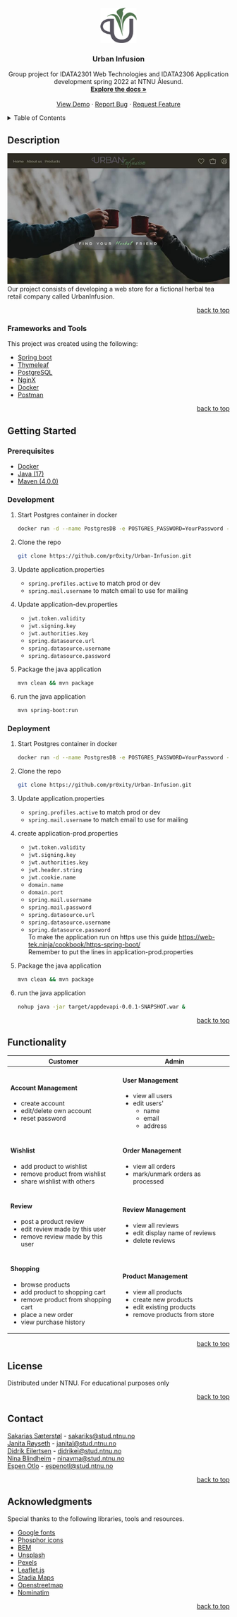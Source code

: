 <div id="top"></div>

<!-- PROJECT LOGO -->
<br />
<div align="center">
  <a href="https://github.com/pr0xity/Urban-Infusion">
    <img src="src/main/resources/static/img/icons/logo-small.png" alt="Logo" height="80">
  </a>

<h3 align="center">Urban Infusion</h3>

  <p align="center">
    Group project for IDATA2301 Web Technologies and IDATA2306 Application development spring 2022 at NTNU Ålesund.
    <br />
    <a href="https://github.com/pr0xity/Urban-Infusion"><strong>Explore the docs »</strong></a>
    <br />
    <br />
    <a href="https://gr03.appdev.cloudns.ph/">View Demo</a>
    ·
    <a href="https://github.com/pr0xity/Urban-Infusion/issues">Report Bug</a>
    ·
    <a href="https://github.com/pr0xity/Urban-Infusion/issues">Request Feature</a>
  </p>
</div>

<!-- TABLE OF CONTENTS -->
<details>
  <summary>Table of Contents</summary>
  <ol>
    <li>
      <a href="#description">Description</a>
      <ul>
        <li><a href="#frameworks-and-tools">Frameworks and Tools</a></li>
      </ul>
    </li>
    <li>
      <a href="#getting-started">Getting Started</a>
      <ul>
        <li><a href="#development">Development</a></li>
        <li><a href="#deployment">Deployment</a></li>
      </ul>
    </li>
    <li><a href="#functionality">Functionality</a></li>
    <li><a href="#license">License</a></li>
    <li><a href="#contact">Contact</a></li>
  </ol>
</details>

## Description  

![Front Page Screen Shot](documentation\img\front-page.jpg)
Our project consists of developing a web store for a fictional herbal tea retail company called UrbanInfusion.

<p align="right"><a href="#top">back to top</a></p>

### Frameworks and Tools
This project was created using the following:

- [Spring boot](https://spring.io/)
- [Thymeleaf](https://www.thymeleaf.org/)
- [PostgreSQL](https://www.postgresql.org/)
- [NginX](https://www.nginx.com/)
- [Docker](https://www.docker.com/)
- [Postman](https://www.postman.com/)

<p align="right"><a href="#top">back to top</a></p>

## Getting Started
### Prerequisites

- [Docker](https://www.docker.com/)
- [Java (17)](https://jdk.java.net/archive/)
- [Maven (4.0.0)](https://maven.apache.org/)

### Development

1. Start Postgres container in docker

   ```sh
   docker run -d --name PostgresDB -e POSTGRES_PASSWORD=YourPassword -p 6000:5432 postgres:14.2
   ```

2. Clone the repo

   ```sh
   git clone https://github.com/pr0xity/Urban-Infusion.git
   ```

3. Update application.properties

   - `spring.profiles.active` to match prod or dev
   - `spring.mail.username` to match email to use for mailing

4. Update application-dev.properties

   - `jwt.token.validity`
   - `jwt.signing.key`
   - `jwt.authorities.key`
   - `spring.datasource.url`
   - `spring.datasource.username`
   - `spring.datasource.password`

5. Package the java application

   ```sh
   mvn clean && mvn package
   ```

6. run the java application
   ```sh
   mvn spring-boot:run
   ```

### Deployment

1. Start Postgres container in docker

   ```sh
   docker run -d --name PostgresDB -e POSTGRES_PASSWORD=YourPassword -p 6000:5432 postgres:14.2
   ```

2. Clone the repo

   ```sh
   git clone https://github.com/pr0xity/Urban-Infusion.git
   ```

3. Update application.properties

   - `spring.profiles.active` to match prod or dev
   - `spring.mail.username` to match email to use for mailing

4. create application-prod.properties

   - `jwt.token.validity`
   - `jwt.signing.key`
   - `jwt.authorities.key`
   - `jwt.header.string`
   - `jwt.cookie.name`
   - `domain.name`
   - `domain.port`
   - `spring.mail.username`
   - `spring.mail.password`
   - `spring.datasource.url`
   - `spring.datasource.username`
   - `spring.datasource.password`  
      To make the application run on https use this guide
     https://web-tek.ninja/cookbook/https-spring-boot/  
     Remember to put the lines in application-prod.properties

5. Package the java application

   ```sh
   mvn clean && mvn package
   ```

6. run the java application
   ```sh
   nohup java -jar target/appdevapi-0.0.1-SNAPSHOT.war &
   ```

<p align="right"><a href="#top">back to top</a></p>

## Functionality

<table>
    <thead>
        <th>Customer</th>
        <th>Admin</th>
    </thead>
<tbody>
    <tr>
        <td>
            <h4>Account Management</h4>
            <ul>
                <li>create account</li>
                <li>edit/delete own account</li>
                <li>reset password</li>
            </ul>
        </td>
        <td>
            <h4>User Management</h4>
            <ul>
                <li>view all users</li>
                <li>
                    edit users'
                    <ul>
                        <li>name</li>
                        <li>email</li>
                        <li>address</li>
                    </ul>
                </li>
            </ul>
        </td>
    </tr>
    <tr>
        <td>
            <h4>Wishlist</h4>
            <ul>
                <li>add product to wishlist</li>
                <li>remove product from wishlist</li>
                <li>share wishlist with others</li>
            </ul>
        </td>
        <td>
            <h4>Order Management</h4>
            <ul>
                <li>view all orders</li>
                <li>mark/unmark orders as processed</li>
            </ul>
        </td>
    </tr>
    <tr>
        <td>
            <h4>Review</h4>
            <ul>
                <li>post a product review</li>
                <li>edit review made by this user</li>
                <li>remove review made by this user</li>
            </ul>
        </td>
        <td>
            <h4>Review Management</h4>
            <ul>
                <li>view all reviews</li>
                <li>edit display name of reviews</li>
                <li>delete reviews</li>
            </ul>
        </td>
    </tr>
    <tr>
        <td>
            <h4>Shopping</h4>
            <ul>
                <li>browse products</li>
                <li>add product to shopping cart</li>
                <li>remove product from shopping cart</li>
                <li>place a new order</li>
                <li>view purchase history</li>
            </ul>
        </td>
        <td>
            <h4>Product Management</h4>
            <ul>
                <li>view all products</li>
                <li>create new products</li>
                <li>edit existing products</li>
                <li>remove products from store</li>
            </ul>
        </td>
    </tr>
</tbody>
</table>

<p align="right"><a href="#top">back to top</a></p>

## License
Distributed under NTNU. For educational purposes only

<p align="right"><a href="#top">back to top</a></p>

## Contact
  
[Sakarias Sæterstøl](https://github.com/pr0xity) - sakariks@stud.ntnu.no  
[Janita Røyseth](https://github.com/janital) - janital@stud.ntnu.no  
[Didrik Eilertsen](https://github.com/didrikeilertsen) - didrikei@stud.ntnu.no  
[Nina Blindheim](https://github.com/ninablindheim) - ninavma@stud.ntnu.no  
[Espen Otlo](https://github.com/espenotlo) - espenotl@stud.ntnu.no

<p align="right"><a href="#top">back to top</a></p>

## Acknowledgments
Special thanks to the following libraries, tools and resources.

- [Google fonts](https://fonts.google.com/)
- [Phosphor icons](https://phosphoricons.com/)
- [BEM](http://getbem.com/)
- [Unsplash](https://unsplash.com/)
- [Pexels](https://www.pexels.com/)
- [Leaflet.js](https://leafletjs.com/)
- [Stadia Maps](https://stadiamaps.com/)
- [Openstreetmap](https://www.openstreetmap.org/)
- [Nominatim](https://nominatim.org/)

<p align="right"><a href="#top">back to top</a></p>
